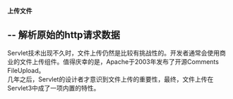 #### 上传文件
-- 解析原始的http请求数据
---
Servlet技术出现不久时，文件上传仍然是比较有挑战性的。开发者通常会使用商业的文件上传组件。值得庆幸的是，Apache于2003年发布了开源Comments FileUpload。   
几年之后，Servlet的设计者才意识到文件上传的重要性，最终，文件上传在Servlet3中成了一项内置的特性。
